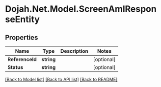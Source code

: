 # Dojah.Net.Model.ScreenAmlResponseEntity

## Properties

Name | Type | Description | Notes
------------ | ------------- | ------------- | -------------
**ReferenceId** | **string** |  | [optional] 
**Status** | **string** |  | [optional] 

[[Back to Model list]](../README.md#documentation-for-models) [[Back to API list]](../README.md#documentation-for-api-endpoints) [[Back to README]](../README.md)


